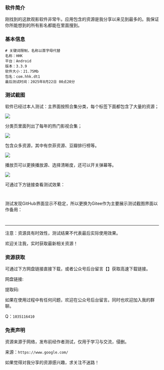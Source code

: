 ### 软件简介

刚找到的这款观影软件非常牛。应用包含的资源是我分享以来见到最多的。我保证你所能想到的所有影名都能在里面搜到。

### 基本信息

```
# 关键词限制，名称以首字母代替
名称：HHK
平台：Android
版本：3.3.9
软件大小：21.75Mb
包名：com.hhk.dt1
最后测试时间：2025年8月22日 00点20分
```


### 测试截图

软件已经过本人测试：主界面按照合集分类，每个标签下面都包含了大量的资源；








![](https://files.mdnice.com/user/54937/9f040cb6-6664-4e63-9406-5028ab8c7d15.jpg)


分类页里面列出了每年的热门影视合集；

![](https://files.mdnice.com/user/54937/77b8a72c-c1dd-49a0-bb54-eaf19dd721f2.jpg)

包含众多资源，其中有奈菲资源、豆瓣排行榜等。

![](https://files.mdnice.com/user/54937/0f759340-50e0-4d5d-87fa-5819fe7e759d.jpg)

播放页可以更换播放源、选择清晰度，还可以开关弹幕等。


![](https://files.mdnice.com/user/54937/0d3f67d5-c927-4ecc-967a-e8c6a61c62b6.jpg)

可通过下方链接查看测试效果：

` `

测试发现GitHub界面显示不稳定，所以更换为Gitee作为主要展示测试截图界面以作备用：

` `

---

注意：资源具有时效性，测试结果不代表最后实际使用效果。

欢迎关注我，实时获取最新相关资源！



### 资源获取

可通过下方网盘链接直接下载，或者公众号后台留言【】获取高速下载链接。

网盘链接: ` ` 

提取码: ` `

如果在使用过程中有任何问题，欢迎在公众号后台留言。同时也欢迎加入我的群聊。

Q：`1035116410`

### 免责声明

资源来源于网络，发布前经作者测试，仅用于学习与交流，侵删。

来源：`https://www.google.com/`

如果觉得对我分享的资源感兴趣，求关注不迷路！
